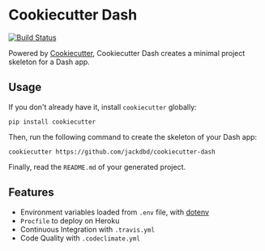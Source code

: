 # Cookiecutter Dash
[![Build Status](https://travis-ci.org/jackdbd/cookiecutter-dash.svg?branch=master)](https://travis-ci.org/jackdbd/cookiecutter-dash)

Powered by [Cookiecutter](https://github.com/audreyr/cookiecutter), Cookiecutter Dash creates a minimal project skeleton for a Dash app.


## Usage
If you don't already have it, install `cookiecutter` globally:

```shell
pip install cookiecutter
```

Then, run the following command to create the skeleton of your Dash app:

```shell
cookiecutter https://github.com/jackdbd/cookiecutter-dash
```

Finally, read the `README.md` of your generated project.


## Features
- Environment variables loaded from `.env` file, with [dotenv](https://github.com/theskumar/python-dotenv)
- `Procfile` to deploy on Heroku
- Continuous Integration with `.travis.yml`
- Code Quality with `.codeclimate.yml`
